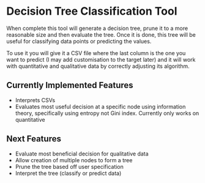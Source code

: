 # Decision Tree Classification Tool

When complete this tool will generate a decision tree, prune it to a more reasonable size and then evaluate the tree. Once it is done, this tree will be useful for classifying data points or predicting the values.

To use it you will give it a CSV file where the last column is the one you want to predict (I may add customisation to the target later) and it will work with quantitative and qualitative data by correctly adjusting its algorithm.

## Currently Implemented Features

- Interprets CSVs
- Evaluates most useful decision at a specific node using information theory, specifically using entropy not Gini index. Currently only works on quantitative

## Next Features

- Evaluate most beneficial decision for qualitative data
- Allow creation of multiple nodes to form a tree
- Prune the tree based off user specification
- Interpret the tree (classify or predict data)
